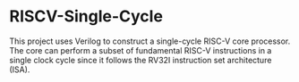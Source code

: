 # RISCV-Single-Cycle
This project uses Verilog to construct a single-cycle RISC-V core processor. The core can perform a subset of fundamental RISC-V instructions in a single clock cycle since it follows the RV32I instruction set architecture (ISA).
